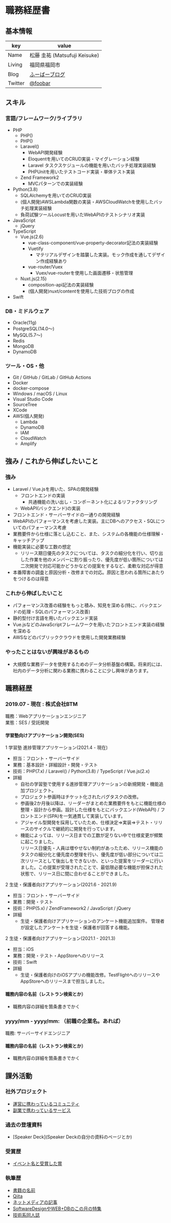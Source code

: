 
# 職務経歴書

## 基本情報

|key|value|
|---|-----|
|Name|松藤 圭祐 (Matsufuji Keisuke)|
|Living|福岡県福岡市|
|Blog|[ふーばーブログ](http://foobar.blog.com)|
|Twitter|[@foobar](https://twitter.com/foobar)|

## スキル
### 言語/フレームワーク/ライブラリ
- PHP
  - PHP()
  - PHP()
  - Laravel()
    - WebAPI開発経験
    - Eloquentを用いてのCRUD実装・マイグレーション経験
    - Laravel タスクスケジュールの機能を用いたバッチ処理実装経験
    - PHPUnitを用いたテストコード実装・単体テスト実装
  - Zend Framework2
    - MVCパターンでの実装経験
- Python(3.8)
  - SQLAlchemyを用いてのCRUD実装
  - (個人開発)AWSLambda関数の実装・AWSCloudWatchを使用したバッチ処理実装経験
  - 負荷試験ツールLocustを用いたWebAPIのテストシナリオ実装
- JavaScript
  - jQuery
- TypeScript
  - Vue.js(2.6)
    - vue-class-component/vue-property-decorator記法の実装経験
    - Vuetify
      - マテリアルデザインを踏襲した実装。モック作成を通してデザイン作成経験あり
    - vue-router/Vuex
      - Vuex/vue-routerを使用した画面遷移・状態管理
  - Nuxt.js(2.15)
    - composition-api記法の実装経験
    - (個人開発)nuxt/contentを使用した技術ブログの作成
- Swift

### DB・ミドルウェア
- Oracle(11g)
- PostgreSQL(14.0～)
- MySQL(5.7～)
- Redis
- MongoDB
- DynamoDB

### ツール・OS・他
- Git / GitHub / GitLab / GitHub Actions
- Docker
- docker-compose
- Windows / macOS / Linux
- Visual Studio Code
- SourceTree
- XCode
- AWS(個人開発)
  - Lambda
  - DynamoDB
  - IAM
  - CloudWatch
  - Amplify


## 強み / これから伸ばしたいこと
### 強み
- Laravel / Vue.jsを用いた、SPAの開発経験
  - フロントエンドの実装
    - 共通機能の洗い出し・コンポーネント化によるリファクタリング
  - WebAPI(バックエンド)の実装
- フロントエンド・サーバーサイドの一通りの開発経験
- WebAPIのパフォーマンスを考慮した実装。主にDBへのアクセス・SQLについてのパフォーマンス考慮
- 業務要件から仕様に落とし込むこと、また、システムの各機能の仕様理解・キャッチアップ
- 機能実装に必要な工数の想定
    - リリース期日優先のタスクについては、タスクの細分化を行い、切り出した作業を他のメンバーに割り振ったり、優先度が低い箇所については二次開発で対応可能かどうかなどの提案をするなど、柔軟な対応が得意
- 本番障害の調査と原因分析・改修までの対応。原因と思われる箇所にあたりをつけるのは得意
### これから伸ばしたいこと
- パフォーマンス改善の経験をもっと積み、知見を深める(特に、バックエンドの処理・SQLのパフォーマンス改善)
- 静的型付け言語を用いたバックエンド実装
- Vue.jsなどのJavaScriptフレームワークを用いたフロントエンド実装の経験を深める
- AWSなどのパブリッククラウドを使用した開発業務経験

### やったことはないが興味があるもの
- 大規模な業務データを使用するためのデータ分析基盤の構築。将来的には、社内のデータ分析に関わる業務に携わることに少し興味があります。

## 職務経歴

### 2019.07 - 現在 : 株式会社BTM

職務：Webアプリケーションエンジニア  
業態：SES / 受託開発

#### 学習塾向けアプリケーション開発(SES)
1 学習塾 進捗管理アプリケーション(2021.4 - 現在)
- 担当：フロント・サーバーサイド
- 業務：基本設計・詳細設計・開発・テスト
- 技術：PHP(7.x) / Laravel() / Python(3.8) / TypeScript / Vue.js(2.x)
- 詳細
  - 自社の学習塾で使用する進捗管理アプリケーションの新規開発・機能追加プロジェクト。
  - プロジェクト参画時はチケット化されたバグタスクの改修。
  - 参画後2か月後以降は、リーダーがまとめた業務要件をもとに機能仕様の整理・設計から参画。設計した仕様をもとにバックエンド(WebAPI) / フロントエンド(SPA)を一気通貫して実装しています。
  - アジャイル型開発を採用していたため、仕様決定=>実装=>テスト・リリースのサイクルで継続的に開発を行っています。
  - 機能によっては、リリース日までの工数が足りない中で仕様変更が頻繁に起こりました。  
  リリース日優先・人員は増やせない制約があったため、リリース機能のタスクの細分化と優先度の整理を行い、優先度が低い部分については二次リリースとして後出しをできないか、といった提案をリーダーに行いました。この提案が受理されたことで、最低限必要な機能が担保された状態で、リリース日に間に合わせることができました。


2 生徒・保護者向けアプリケーション(2021.6 - 2021.9)
- 担当：フロント・サーバーサイド
- 業務：開発・テスト
- 技術：PHP(5.x) / ZendFramework2 / JavaScript / jQuery
- 詳細
  - 生徒・保護者向けアプリケーションのアンケート機能追加案件。
  管理者が設定したアンケートを生徒・保護者が回答する機能。


2 生徒・保護者向けアプリケーション(2021.1 - 2021.3)
- 担当：iOS
- 業務：開発・テスト・AppStoreへのリリース
- 技術：Swift
- 詳細
  - 生徒・保護者向けのiOSアプリの機能改修。TestFlightへのリリースやAppStoreへのリリースまで担当しました。







#### 職務内容の名前（レストラン検索とか）

- 職務内容の詳細を箇条書きでかく

### yyyy/mm - yyyy/mm: （前職の企業名。あれば）

職務: サーバーサイドエンジニア

#### 職務内容の名前（レストラン検索とか）

- 職務内容の詳細を箇条書きでかく

## 課外活動

### 社外プロジェクト
* [運営に携わっているコミュニティ](そのコミュニティのconnpassやカンファレンスページのリンクとか)
* [副業で携わっているサービス](そのサービスのランディングページのリンクとか)

### 過去の登壇資料
* [Speaker Deck](Speaker Deckの自分の資料のページとか)

### 受賞歴
* [イベント名と受賞した賞](イベントのランディングページのリンクや、結果がわかる記事など)

### 執筆歴
* [書籍の名前](Amazonのリンクとか)
* [Qiita](Qiitaの自分のプロフィールのリンクとか)
* [ネットメディアの記事](記事のリンクとか)
* [SoftwareDesignやWEB+DBのこの月の特集](その月のアーカイブのリンクとか)
* [技術系同人誌](boothのリンクとか自分のサイトの紹介リンクとか)
